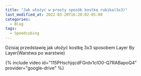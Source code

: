 ```yaml
---
title: "Jak ułożyć w prosty sposób kostkę rubika(3x3)"
last_modified_at: 2022-03-20T16:20:02-05:00
categories:
  - Blog
tags:
  - Speedcubing
---
```


Dzisiaj przedstawię jak ułożyć kostkę 3x3 sposobem Layer By Layer(Warstwa po warstwie)

{% include video id="115PHschjqcdFGrdv1cIO0-Q7RABapoQ4" provider="google-drive" %}